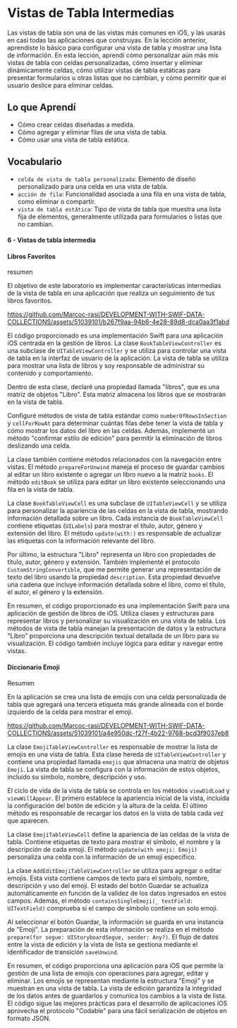 # Vistas de Tabla Intermedias

Las vistas de tabla son una de las vistas más comunes en iOS, y las usarás en casi todas las aplicaciones que construyas. En la lección anterior, aprendiste lo básico para configurar una vista de tabla y mostrar una lista de información.
En esta lección, aprendí cómo personalizar aún más mis vistas de tabla con celdas personalizadas, cómo insertar y eliminar dinámicamente celdas, cómo utilizar vistas de tabla estáticas para presentar formularios u otras listas que no cambian, y cómo permitir que el usuario deslice para eliminar celdas.

## Lo que Aprendí
- Cómo crear celdas diseñadas a medida.
- Cómo agregar y eliminar filas de una vista de tabla.
- Cómo usar una vista de tabla estática.

## Vocabulario
- `celda de vista de tabla personalizada`: Elemento de diseño personalizado para una celda en una vista de tabla.
- `acción de fila`: Funcionalidad asociada a una fila en una vista de tabla, como eliminar o compartir.
- `vista de tabla estática`: Tipo de vista de tabla que muestra una lista fija de elementos, generalmente utilizada para formularios o listas que no cambian.

#### 6 - Vistas de tabla intermedia

#### Libros Favoritos

resumen

El objetivo de este laboratorio es implementar características intermedias de la vista de tabla en una aplicación que realiza un seguimiento de tus libros favoritos.

https://github.com/Marcoc-rasi/DEVELOPMENT-WITH-SWIF-DATA-COLLECTIONS/assets/51039101/b267f9aa-94b6-4e28-89d8-dca0aa3f1abd

El código proporcionado es una implementación Swift para una aplicación iOS centrada en la gestión de libros. La clase `BookTableViewController` es una subclase de `UITableViewController` y se utiliza para controlar una vista de tabla en la interfaz de usuario de la aplicación. La vista de tabla se utiliza para mostrar una lista de libros y soy responsable de administrar su contenido y comportamiento.

Dentro de esta clase, declaré una propiedad llamada "libros", que es una matriz de objetos "Libro". Esta matriz almacena los libros que se mostrarán en la vista de tabla.

Configuré métodos de vista de tabla estándar como `numberOfRowsInSection` y `cellForRowAt` para determinar cuántas filas debe tener la vista de tabla y cómo mostrar los datos del libro en las celdas. Además, implementé un método "confirmar estilo de edición" para permitir la eliminación de libros deslizando una celda.

La clase también contiene métodos relacionados con la navegación entre vistas. El método `prepareForUnwind` maneja el proceso de guardar cambios al editar un libro existente o agregar un libro nuevo a la matriz `books`. El método `editBook` se utiliza para editar un libro existente seleccionando una fila en la vista de tabla.

La clase `BookTableViewCell` es una subclase de `UITableViewCell` y se utiliza para personalizar la apariencia de las celdas en la vista de tabla, mostrando información detallada sobre un libro. Cada instancia de `BookTableViewCell` contiene etiquetas (`UILabels`) para mostrar el título, autor, género y extensión del libro. El método `update(with:)` es responsable de actualizar las etiquetas con la información relevante del libro.

Por último, la estructura "Libro" representa un libro con propiedades de título, autor, género y extensión. También implementé el protocolo `CustomStringConvertible`, que me permite generar una representación de texto del libro usando la propiedad `description`. Esta propiedad devuelve una cadena que incluye información detallada sobre el libro, como el título, el autor, el género y la extensión.

En resumen, el código proporcionado es una implementación Swift para una aplicación de gestión de libros de iOS. Utiliza clases y estructuras para representar libros y personalizar su visualización en una vista de tabla. Los métodos de vista de tabla manejan la presentación de datos y la estructura "Libro" proporciona una descripción textual detallada de un libro para su visualización. El código también incluye lógica para editar y navegar entre vistas.

#### Diccionario Emoji

Resumen 

En la aplicación se crea una lista de emojis con una celda personalizada de tabla que agregará una tercera etiqueta más grande alineada con el borde izquierdo de la celda para mostrar el emoji.

https://github.com/Marcoc-rasi/DEVELOPMENT-WITH-SWIF-DATA-COLLECTIONS/assets/51039101/a4e950dc-f27f-4b22-9768-bcd3f9037eb8

La clase `EmojiTableViewController` es responsable de mostrar la lista de emojis en una vista de tabla. Esta clase hereda de `UITableViewController` y contiene una propiedad llamada `emojis` que almacena una matriz de objetos `Emoji`. La vista de tabla se configura con la información de estos objetos, incluido su símbolo, nombre, descripción y uso.

El ciclo de vida de la vista de tabla se controla en los métodos `viewDidLoad` y `viewWillAppear`. El primero establece la apariencia inicial de la vista, incluida la configuración del botón de edición y la altura de la celda. El último método es responsable de recargar los datos en la vista de tabla cada vez que aparecen.

La clase `EmojiTableViewCell` define la apariencia de las celdas de la vista de tabla. Contiene etiquetas de texto para mostrar el símbolo, el nombre y la descripción de cada emoji. El método `update(with emoji: Emoji)` personaliza una celda con la información de un emoji específico.

La clase `AddEditEmojiTableViewController` se utiliza para agregar o editar emojis. Esta vista contiene campos de texto para el símbolo, nombre, descripción y uso del emoji. El estado del botón Guardar se actualiza automáticamente en función de la validez de los datos ingresados en estos campos. Además, el método `containsSingleEmoji(_ textField: UITextField)` comprueba si el campo de símbolo contiene un solo emoji.

Al seleccionar el botón Guardar, la información se guarda en una instancia de "Emoji". La preparación de esta información se realiza en el método `prepare(for segue: UIStoryboardSegue, sender: Any?)`. El flujo de datos entre la vista de edición y la vista de lista se gestiona mediante el identificador de transición `saveUnwind`.

En resumen, el código proporciona una aplicación para iOS que permite la gestión de una lista de emojis con operaciones para agregar, editar y eliminar. Los emojis se representan mediante la estructura "Emoji" y se muestran en una vista de tabla. La vista de edición garantiza la integridad de los datos antes de guardarlos y comunica los cambios a la vista de lista. El código sigue las mejores prácticas para el desarrollo de aplicaciones iOS aprovecha el protocolo "Codable" para una fácil serialización de objetos en formato JSON.
